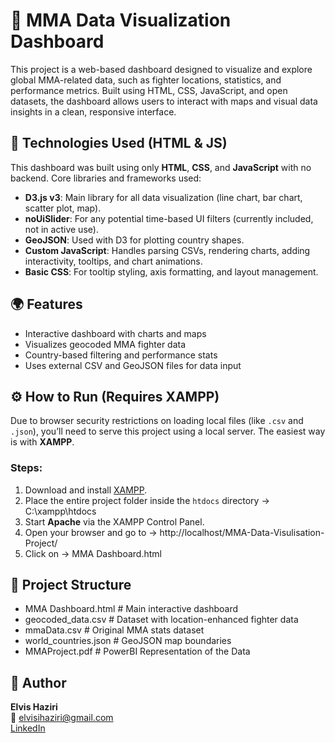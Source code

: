# 🥊 MMA Data Visualization Dashboard

This project is a web-based dashboard designed to visualize and explore global MMA-related data, such as fighter locations, statistics, and performance metrics. Built using HTML, CSS, JavaScript, and open datasets, the dashboard allows users to interact with maps and visual data insights in a clean, responsive interface.

## 🔧 Technologies Used (HTML & JS)

This dashboard was built using only **HTML**, **CSS**, and **JavaScript** with no backend. Core libraries and frameworks used:

- **D3.js v3**: Main library for all data visualization (line chart, bar chart, scatter plot, map).
- **noUiSlider**: For any potential time-based UI filters (currently included, not in active use).
- **GeoJSON**: Used with D3 for plotting country shapes.
- **Custom JavaScript**: Handles parsing CSVs, rendering charts, adding interactivity, tooltips, and chart animations.
- **Basic CSS**: For tooltip styling, axis formatting, and layout management.

## 🌍 Features

- Interactive dashboard with charts and maps  
- Visualizes geocoded MMA fighter data  
- Country-based filtering and performance stats  
- Uses external CSV and GeoJSON files for data input

## ⚙️ How to Run (Requires XAMPP)

Due to browser security restrictions on loading local files (like `.csv` and `.json`), you’ll need to serve this project using a local server. The easiest way is with **XAMPP**.

### Steps:

1. Download and install [XAMPP](https://www.apachefriends.org/index.html).
2. Place the entire project folder inside the `htdocs` directory -> C:\xampp\htdocs
3. Start **Apache** via the XAMPP Control Panel.
4. Open your browser and go to -> http://localhost/MMA-Data-Visulisation-Project/
5. Click on -> MMA Dashboard.html

## 📁 Project Structure

- MMA Dashboard.html # Main interactive dashboard
- geocoded_data.csv # Dataset with location-enhanced fighter data
- mmaData.csv # Original MMA stats dataset
- world_countries.json # GeoJSON map boundaries
- MMAProject.pdf # PowerBI Representation of the Data

## 👤 Author

**Elvis Haziri**  
📧 elvisihaziri@gmail.com  
[LinkedIn](https://www.linkedin.com/in/elvis-haziri-095b34251)
